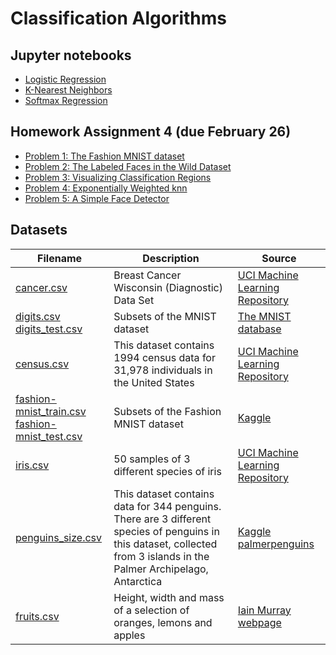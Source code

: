 # Classification Algorithms

## Jupyter notebooks

- [Logistic Regression](https://nbviewer.jupyter.org/github/um-perez-alvaro/Data-Science-Theory/blob/master/Jupyter%20Notebooks/Classification%20algorithms/notebooks/Logistic%20Regression.ipynb)
- [K-Nearest Neighbors](https://nbviewer.jupyter.org/github/um-perez-alvaro/Data-Science-Theory/blob/master/Jupyter%20Notebooks/Classification%20algorithms/notebooks/k-Nearest%20Neighbors.ipynb)
- [Softmax Regression](https://nbviewer.jupyter.org/github/um-perez-alvaro/Data-Science-Theory/blob/master/Jupyter%20Notebooks/Classification%20algorithms/notebooks/Softmax%20Regression.ipynb)

## Homework Assignment 4 (due February 26)
- [Problem 1: The Fashion MNIST dataset](https://nbviewer.jupyter.org/github/um-perez-alvaro/Data-Science-Theory/blob/master/Jupyter%20Notebooks/Classification%20algorithms/homework/Problem%201.ipynb)
- [Problem 2: The Labeled Faces in the Wild Dataset](https://nbviewer.jupyter.org/github/um-perez-alvaro/Data-Science-Theory/blob/master/Jupyter%20Notebooks/Classification%20algorithms/homework/Problem%202.ipynb)
- [Problem 3: Visualizing Classification Regions](https://nbviewer.jupyter.org/github/um-perez-alvaro/Data-Science-Theory/blob/master/Jupyter%20Notebooks/Classification%20algorithms/homework/Problem%203.ipynb)
- [Problem 4: Exponentially Weighted knn](https://nbviewer.jupyter.org/github/um-perez-alvaro/Data-Science-Theory/blob/master/Jupyter%20Notebooks/Classification%20algorithms/homework/Problem%204.ipynb)
- [Problem 5: A Simple Face Detector](https://nbviewer.jupyter.org/github/um-perez-alvaro/Data-Science-Theory/blob/master/Jupyter%20Notebooks/Classification%20algorithms/homework/Problem%205.ipynb)

## Datasets
Filename | Description |  Source
--- | --- |  --- 
[cancer.csv](https://raw.githubusercontent.com/um-perez-alvaro/Data-Science-Theory/master/Data/cancer.csv) | Breast Cancer Wisconsin (Diagnostic) Data Set | [UCI Machine Learning Repository](https://archive.ics.uci.edu/ml/datasets/Breast+Cancer+Wisconsin+(Diagnostic))
[digits.csv](https://raw.githubusercontent.com/um-perez-alvaro/Data-Science-Theory/master/Data/digits.csv) </br> [digits_test.csv](https://raw.githubusercontent.com/um-perez-alvaro/Data-Science-Theory/master/Data/digits_test.csv) | Subsets of the MNIST dataset | [The MNIST database](http://yann.lecun.com/exdb/mnist/)
[census.csv]() | This dataset contains 1994 census data for 31,978 individuals in the United States | [UCI Machine Learning Repository](http://archive.ics.uci.edu/ml/datasets/Adult)
[fashion-mnist_train.csv](https://raw.githubusercontent.com/um-perez-alvaro/Data-Science-Theory/master/Data/fashion-mnist_train.csv) </br> [fashion-mnist_test.csv](https://raw.githubusercontent.com/um-perez-alvaro/Data-Science-Theory/master/Data/fashion-mnist_test.csv) | Subsets of the Fashion MNIST dataset | [Kaggle](https://www.kaggle.com/c/insar-fashion-mnist-challenge)
[iris.csv](https://raw.githubusercontent.com/um-perez-alvaro/Data-Science-Practice/master/Data/iris.csv) | 50 samples of 3 different species of iris | [UCI Machine Learning Repository](https://archive.ics.uci.edu/ml/datasets/iris)
[penguins_size.csv](https://raw.githubusercontent.com/um-perez-alvaro/Data-Science-Theory/master/Data/penguins_size.csv) | This dataset contains data for 344 penguins. There are 3 different species of penguins in this dataset, collected from 3 islands in the Palmer Archipelago, Antarctica | [Kaggle](https://www.kaggle.com/parulpandey/palmer-archipelago-antarctica-penguin-data) </br> [palmerpenguins](https://allisonhorst.github.io/palmerpenguins/)
[fruits.csv]() | Height, width and mass of a selection of oranges, lemons and apples | [Iain Murray webpage](http://homepages.inf.ed.ac.uk/imurray2/teaching/oranges_and_lemons/)
